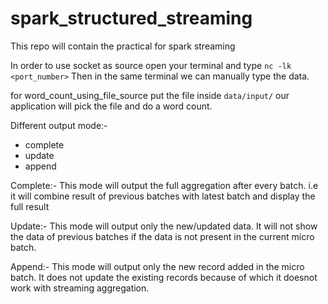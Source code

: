 # spark_structured_streaming
This repo will contain the practical for spark streaming

In order to use socket as source open your terminal and type `nc -lk <port_number>`
Then in the same terminal we can manually type the data.

for word_count_using_file_source put the file inside `data/input/` our application will pick the file and do a word count.

Different output mode:-
* complete
* update
* append


Complete:- This mode will output the full aggregation after every batch. i.e it will combine result of previous batches with latest batch and display the full result

Update:- This mode will output only the new/updated data. It will not show the data of previous batches if the data is not present in the current micro batch.

Append:- This mode will output only the new record added in the micro batch. It does not update the existing records because of which it doesnot work with streaming aggregation.

